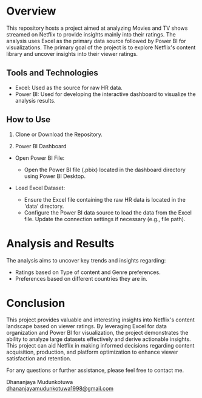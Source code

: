 # Overview
This repository hosts a project aimed at analyzing Movies and TV shows streamed on Netflix to provide insights mainly into their ratings. The analysis uses Excel as the primary data source followed by Power BI for visualizations. The primary goal of the project is to explore Netflix's content library and uncover insights into their viewer ratings.

## Tools and Technologies
- Excel: Used as the source for raw HR data.
- Power BI: Used for developing the interactive dashboard to visualize the analysis results.

## How to Use
1. Clone or Download the Repository.

2. Power BI Dashboard
- Open Power BI File:
  - Open the Power BI file (.pbix) located in the dashboard directory using Power BI Desktop.

- Load Excel Dataset:
  - Ensure the Excel file containing the raw HR data is located in the 'data' directory.
  - Configure the Power BI data source to load the data from the Excel file. Update the connection settings if necessary (e.g., file path).
 
# Analysis and Results
The analysis aims to uncover key trends and insights regarding:
- Ratings based on Type of content and Genre preferences.
- Preferences based on different countries they are in.

# Conclusion
This project provides valuable and interesting insights into Netflix's content landscape based on viewer ratings. By leveraging Excel for data organization and Power BI for visualization, the project demonstrates the ability to analyze large datasets effectively and derive actionable insights. This project can aid Netflix in making informed decisions regarding content acquisition, production, and platform optimization to enhance viewer satisfaction and retention.

For any questions or further assistance, please feel free to contact me.

Dhananjaya Mudunkotuwa  
dhananjayamudunkotuwa1998@gmail.com
